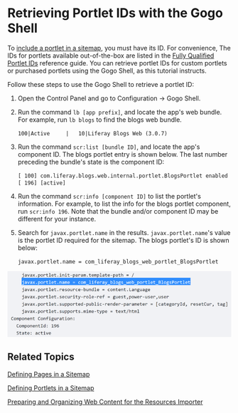 # Retrieving Portlet IDs with the Gogo Shell [](id=retrieving-portlet-ids-with-the-gogo-shell)

To 
[include a portlet in a sitemap](/develop/tutorials/-/knowledge_base/7-1/defining-portlets-in-a-sitemap), 
you must have its ID. For convenience, The IDs for portlets available 
out-of-the-box are listed in the 
[Fully Qualified Portlet IDs](/develop/reference/-/knowledge_base/7-1/fully-qualified-portlet-ids) 
reference guide. You can retrieve portlet IDs for custom portlets or 
purchased portlets using the Gogo Shell, as this tutorial instructs. 

Follow these steps to use the Gogo Shell to retrieve a portlet ID:

1.  Open the Control Panel and go to Configuration &rarr; Gogo Shell.

2.  Run the command `lb [app prefix]`, and locate the app's web bundle. For 
    example, run `lb blogs` to find the blogs web bundle.
    
        100|Active     |   10|Liferay Blogs Web (3.0.7)

3.  Run the command `scr:list [bundle ID]`, and locate the app's component ID. 
    The blogs portlet entry is shown below. The last number preceding the 
    bundle's state is the component ID:

        [ 100] com.liferay.blogs.web.internal.portlet.BlogsPortlet enabled 
        [ 196] [active] 

4.  Run the command `scr:info [component ID]` to list the portlet's information. 
    For example, to list the info for the blogs portlet component, run 
    `scr:info 196`. Note that the bundle and/or component ID may be different 
    for your instance.

5.  Search for `javax.portlet.name` in the results. `javax.portlet.name`'s value 
    is the portlet ID required for the sitemap. The blogs portlet's ID is shown 
    below:
    
        javax.portlet.name = com_liferay_blogs_web_portlet_BlogsPortlet

![Figure 1: Portlet IDs can be found via the Gogo Shell.](../../../../../images/resources-importer-gogo-shell.png)

## Related Topics [](id=related-topics)

[Defining Pages in a Sitemap](/develop/tutorials/-/knowledge_base/7-1/defining-pages-in-a-sitemap)

[Defining Portlets in a Sitemap](/develop/tutorials/-/knowledge_base/7-1/defining-portlets-in-a-sitemap)

[Preparing and Organizing Web Content for the Resources Importer](/develop/tutorials/-/knowledge_base/7-1/preparing-and-organizing-web-content-for-the-resources-importer)
